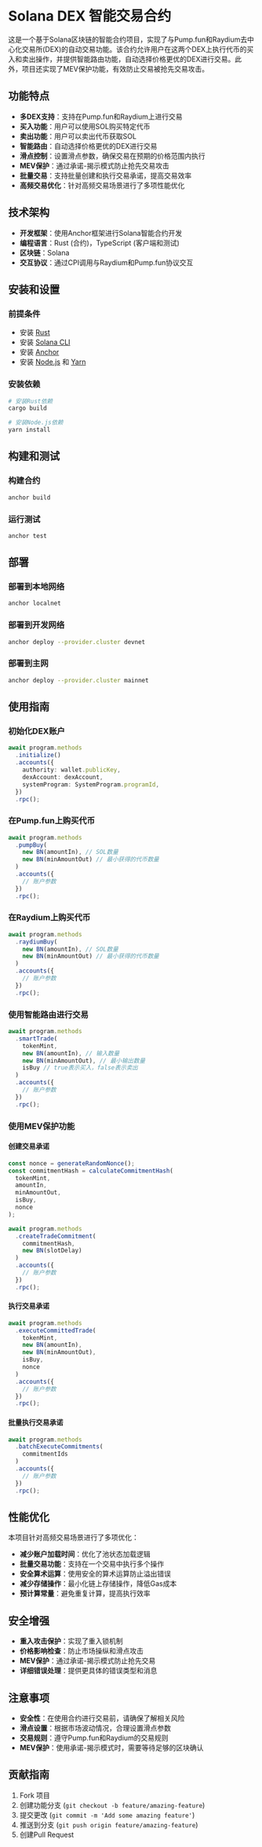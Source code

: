 # Solana DEX 智能交易合约

这是一个基于Solana区块链的智能合约项目，实现了与Pump.fun和Raydium去中心化交易所(DEX)的自动交易功能。该合约允许用户在这两个DEX上执行代币的买入和卖出操作，并提供智能路由功能，自动选择价格更优的DEX进行交易。此外，项目还实现了MEV保护功能，有效防止交易被抢先交易攻击。

## 功能特点

- **多DEX支持**：支持在Pump.fun和Raydium上进行交易
- **买入功能**：用户可以使用SOL购买特定代币
- **卖出功能**：用户可以卖出代币获取SOL
- **智能路由**：自动选择价格更优的DEX进行交易
- **滑点控制**：设置滑点参数，确保交易在预期的价格范围内执行
- **MEV保护**：通过承诺-揭示模式防止抢先交易攻击
- **批量交易**：支持批量创建和执行交易承诺，提高交易效率
- **高频交易优化**：针对高频交易场景进行了多项性能优化

## 技术架构

- **开发框架**：使用Anchor框架进行Solana智能合约开发
- **编程语言**：Rust (合约)，TypeScript (客户端和测试)
- **区块链**：Solana
- **交互协议**：通过CPI调用与Raydium和Pump.fun协议交互

## 安装和设置

### 前提条件

- 安装 [Rust](https://www.rust-lang.org/tools/install)
- 安装 [Solana CLI](https://docs.solana.com/cli/install-solana-cli-tools)
- 安装 [Anchor](https://project-serum.github.io/anchor/getting-started/installation.html)
- 安装 [Node.js](https://nodejs.org/) 和 [Yarn](https://yarnpkg.com/)

### 安装依赖

```bash
# 安装Rust依赖
cargo build

# 安装Node.js依赖
yarn install
```

## 构建和测试

### 构建合约

```bash
anchor build
```

### 运行测试

```bash
anchor test
```

## 部署

### 部署到本地网络

```bash
anchor localnet
```

### 部署到开发网络

```bash
anchor deploy --provider.cluster devnet
```

### 部署到主网

```bash
anchor deploy --provider.cluster mainnet
```

## 使用指南

### 初始化DEX账户

```typescript
await program.methods
  .initialize()
  .accounts({
    authority: wallet.publicKey,
    dexAccount: dexAccount,
    systemProgram: SystemProgram.programId,
  })
  .rpc();
```

### 在Pump.fun上购买代币

```typescript
await program.methods
  .pumpBuy(
    new BN(amountIn), // SOL数量
    new BN(minAmountOut) // 最小获得的代币数量
  )
  .accounts({
    // 账户参数
  })
  .rpc();
```

### 在Raydium上购买代币

```typescript
await program.methods
  .raydiumBuy(
    new BN(amountIn), // SOL数量
    new BN(minAmountOut) // 最小获得的代币数量
  )
  .accounts({
    // 账户参数
  })
  .rpc();
```

### 使用智能路由进行交易

```typescript
await program.methods
  .smartTrade(
    tokenMint,
    new BN(amountIn), // 输入数量
    new BN(minAmountOut), // 最小输出数量
    isBuy // true表示买入，false表示卖出
  )
  .accounts({
    // 账户参数
  })
  .rpc();
```

### 使用MEV保护功能

#### 创建交易承诺

```typescript
const nonce = generateRandomNonce();
const commitmentHash = calculateCommitmentHash(
  tokenMint, 
  amountIn, 
  minAmountOut, 
  isBuy, 
  nonce
);

await program.methods
  .createTradeCommitment(
    commitmentHash,
    new BN(slotDelay)
  )
  .accounts({
    // 账户参数
  })
  .rpc();
```

#### 执行交易承诺

```typescript
await program.methods
  .executeCommittedTrade(
    tokenMint,
    new BN(amountIn),
    new BN(minAmountOut),
    isBuy,
    nonce
  )
  .accounts({
    // 账户参数
  })
  .rpc();
```

#### 批量执行交易承诺

```typescript
await program.methods
  .batchExecuteCommitments(
    commitmentIds
  )
  .accounts({
    // 账户参数
  })
  .rpc();
```

## 性能优化

本项目针对高频交易场景进行了多项优化：

- **减少账户加载时间**：优化了池状态加载逻辑
- **批量交易功能**：支持在一个交易中执行多个操作
- **安全算术运算**：使用安全的算术运算防止溢出错误
- **减少存储操作**：最小化链上存储操作，降低Gas成本
- **预计算常量**：避免重复计算，提高执行效率

## 安全增强

- **重入攻击保护**：实现了重入锁机制
- **价格影响检查**：防止市场操纵和滑点攻击
- **MEV保护**：通过承诺-揭示模式防止抢先交易
- **详细错误处理**：提供更具体的错误类型和消息

## 注意事项

- **安全性**：在使用合约进行交易前，请确保了解相关风险
- **滑点设置**：根据市场波动情况，合理设置滑点参数
- **交易规则**：遵守Pump.fun和Raydium的交易规则
- **MEV保护**：使用承诺-揭示模式时，需要等待足够的区块确认

## 贡献指南

1. Fork 项目
2. 创建功能分支 (`git checkout -b feature/amazing-feature`)
3. 提交更改 (`git commit -m 'Add some amazing feature'`)
4. 推送到分支 (`git push origin feature/amazing-feature`)
5. 创建Pull Request

